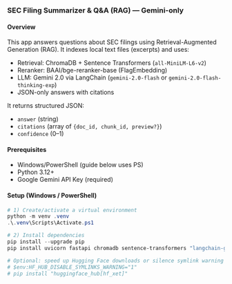 ### SEC Filing Summarizer & Q&A (RAG) — Gemini-only

#### Overview
This app answers questions about SEC filings using Retrieval-Augmented Generation (RAG). It indexes local text files (excerpts) and uses:
- Retrieval: ChromaDB + Sentence Transformers (`all-MiniLM-L6-v2`)
- Reranker: BAAI/bge-reranker-base (FlagEmbedding)
- LLM: Gemini 2.0 via LangChain (`gemini-2.0-flash` or `gemini-2.0-flash-thinking-exp`)
- JSON-only answers with citations

It returns structured JSON:
- `answer` (string)
- `citations` (array of `{doc_id, chunk_id, preview?}`)
- `confidence` (0–1)

#### Prerequisites
- Windows/PowerShell (guide below uses PS)
- Python 3.12+
- Google Gemini API Key (required)

#### Setup (Windows / PowerShell)
```powershell
# 1) Create/activate a virtual environment
python -m venv .venv
.\.venv\Scripts\Activate.ps1

# 2) Install dependencies
pip install --upgrade pip
pip install uvicorn fastapi chromadb sentence-transformers "langchain-google-genai==2.0.8" "google-generativeai>=0.8.0,<0.9.0" "protobuf>=5.29,<6.0" FlagEmbedding requests

# Optional: speed up Hugging Face downloads or silence symlink warning
# $env:HF_HUB_DISABLE_SYMLINKS_WARNING="1"
# pip install "huggingface_hub[hf_xet]"
